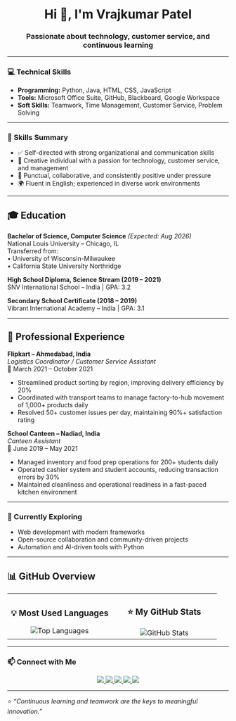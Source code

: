 <!-- Profile README for rajkumarpatel2602 -->
<h1 align="center">Hi 👋, I'm Vrajkumar Patel</h1>
<h3 align="center">Passionate about technology, customer service, and continuous learning</h3>

---

### 💻 Technical Skills
- **Programming:** Python, Java, HTML, CSS, JavaScript  
- **Tools:** Microsoft Office Suite, GitHub, Blackboard, Google Workspace  
- **Soft Skills:** Teamwork, Time Management, Customer Service, Problem Solving  

---

### 🧠 Skills Summary
- ✅ Self-directed with strong organizational and communication skills  
- 🎯 Creative individual with a passion for technology, customer service, and management  
- 🤝 Punctual, collaborative, and consistently positive under pressure  
- 🌍 Fluent in English; experienced in diverse work environments  

---

## 🎓 Education

**Bachelor of Science, Computer Science** *(Expected: Aug 2026)*  
National Louis University – Chicago, IL  
Transferred from:  
• University of Wisconsin-Milwaukee  
• California State University Northridge  

**High School Diploma, Science Stream (2019 – 2021)**  
SNV International School – India | GPA: 3.2  

**Secondary School Certificate (2018 – 2019)**  
Vibrant International Academy – India | GPA: 3.1  

---

## 💼 Professional Experience

**Flipkart – Ahmedabad, India**  
*Logistics Coordinator / Customer Service Assistant*  
📅 March 2021 – October 2021  
- Streamlined product sorting by region, improving delivery efficiency by 20%  
- Coordinated with transport teams to manage factory-to-hub movement of 1,000+ products daily  
- Resolved 50+ customer issues per day, maintaining 90%+ satisfaction rating  

**School Canteen – Nadiad, India**  
*Canteen Assistant*  
📅 June 2019 – May 2021  
- Managed inventory and food prep operations for 200+ students daily  
- Operated cashier system and student accounts, reducing transaction errors by 30%  
- Maintained cleanliness and operational readiness in a fast-paced kitchen environment  

---

### 🌱 Currently Exploring
- Web development with modern frameworks  
- Open-source collaboration and community-driven projects  
- Automation and AI-driven tools with Python  

---

## 📊 GitHub Overview

<table align="center">
  <tr>
    <td align="center" width="50%">
      <h3>💡 Most Used Languages</h3>
      <img src="https://github-readme-stats.vercel.app/api/top-langs/?username=vrajkumarpatel&layout=compact&theme=react&hide_border=true&langs_count=6" alt="Top Languages" />
    </td>
    <td align="center" width="50%">
      <h3>⭐ My GitHub Stats</h3>
      <img src="https://github-readme-stats.vercel.app/api?username=vrajkumarpatel&show_icons=true&theme=react&hide_border=true" alt="GitHub Stats" />
    </td>
  </tr>
</table>

---

### 📫 Connect with Me

<p align="center">
  <a href="https://github.com/vrajkumarpatel" target="_blank">
    <img src="https://img.shields.io/badge/GitHub-181717?style=for-the-badge&logo=github&logoColor=white"/>
  </a>
  <a href="https://www.linkedin.com/in/" target="_blank">
    <img src="https://img.shields.io/badge/LinkedIn-0077B5?style=for-the-badge&logo=linkedin&logoColor=white"/>
  </a>
  <a href="https://www.facebook.com/" target="_blank">
    <img src="https://img.shields.io/badge/Facebook-1877F2?style=for-the-badge&logo=facebook&logoColor=white"/>
  </a>
  <a href="https://www.instagram.com/" target="_blank">
    <img src="https://img.shields.io/badge/Instagram-E4405F?style=for-the-badge&logo=instagram&logoColor=white"/>
  </a>
  <a href="https://twitter.com/" target="_blank">
    <img src="https://img.shields.io/badge/Twitter-1DA1F2?style=for-the-badge&logo=x&logoColor=white"/>
  </a>
</p>


---

⭐ *“Continuous learning and teamwork are the keys to meaningful innovation.”*
